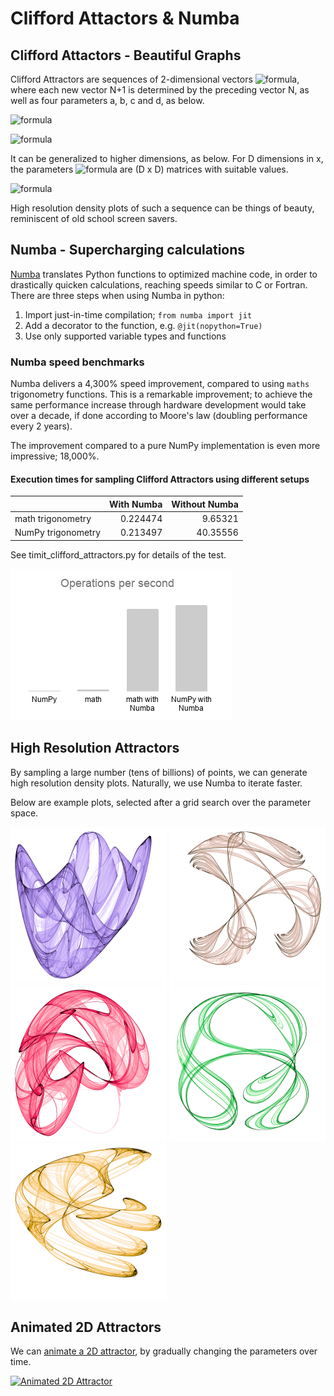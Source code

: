 # Clifford Attactors & Numba


## Clifford Attactors  -  Beautiful Graphs

Clifford Attractors are sequences of 2-dimensional vectors ![formula](https://render.githubusercontent.com/render/math?math=(x_1,x_2)),
where each new vector N+1 is determined by the preceding vector N, as well as four parameters a, b, c and d, as below.

![formula](https://render.githubusercontent.com/render/math?math=x_{1,n%2B1}%20=%20sin(a%20\cdot%20x_{2,n})%20%2B%20c%20\cdot%20cos(a%20\cdot%20x_{1,n}))

![formula](https://render.githubusercontent.com/render/math?math=x_{2,n%2B1}%20=%20sin(b%20\cdot%20x_{1,n})%20%2B%20d%20\cdot%20cos(b%20\cdot%20x_{2,n}))

It can be generalized to higher dimensions, as below. For D dimensions in x, the parameters ![formula](https://render.githubusercontent.com/render/math?math=\alpha,\beta,\gamma) are (D x D) matrices with suitable values.

![formula](https://render.githubusercontent.com/render/math?math=x_{i,n%2B1}%20=\sum_{j}%20\alpha_{i,j}%20\cdot%20sin(\beta_{i,j}\cdot%20x_{j,n}%2B\gamma_{i,j}))

High resolution density plots of such a sequence can be things of beauty, reminiscent of old school screen savers.


## Numba  -  Supercharging calculations

[Numba](https://numba.pydata.org/ "Numba") translates Python functions to optimized machine code, in order to drastically quicken calculations, reaching speeds similar to C or Fortran.
There are three steps when using Numba in python:
1. Import just-in-time compilation; `from numba import jit`
2. Add a decorator to the function, e.g. `@jit(nopython=True)`
3. Use only supported variable types and functions

### Numba speed benchmarks
Numba delivers a 4,300% speed improvement, compared to using `maths` trigonometry functions.
This is a remarkable improvement; to achieve the same performance increase through hardware development would
take over a decade, if done according to Moore's law (doubling performance every 2 years).

The improvement compared to a pure NumPy implementation is even more impressive; 18,000%.

#### Execution times for sampling Clifford Attractors using different setups

|                    | With Numba | Without Numba |
| ------------------ |-----------:|--------------:|
| math trigonometry  |  0.224474  |     9.65321   |
| NumPy trigonometry |  0.213497  |    40.35556   |

See timit_clifford_attractors.py for details of the test.

![Numba Performance](img/operations_per_second.png "Numba increases performance by 4,800%")

## High Resolution Attractors

By sampling a large number (tens of billions) of points, we can generate high resolution density plots.
Naturally, we use Numba to iterate faster.

Below are example plots, selected after a grid search over the parameter space.

<img src="img/high_res/the_blue_bell__a0.98__b1.7__c1.48__d1.57.jpg" width="250" height="250" title="The Blue Bell">
<img src="img/high_res/the_over_caffeinated_barista__a-1.55__b1.45__c0.7__d0.7.jpg" width="250" height="250" title="The Over Caffeinated Barista">
<img src="img/high_res/the_super_mushroom__a1.7__b1.38__c1.6__d0.55.jpg" width="250" height="250" title="Mario's Super Muchroom">
<img src="img/high_res/the_art_nouveau__a-1.45__b1.45__c1.29__d0.21.jpg" width="250" height="250" title="The Art Nouveau">
<img src="img/high_res/the_yogi_berra__a0.93__b1.43__c1.38__d1.7.jpg" width="250" height="250" title="The Yogi Berra">


## Animated 2D Attractors

We can [animate a 2D attractor](https://www.youtube.com/watch?v=xWeY2pr6BDI "See animation in YouTube"), by gradually changing the parameters over time.

[![Animated 2D Attractor](https://img.youtube.com/vi/xWeY2pr6BDI/0.jpg)](https://www.youtube.com/watch?v=xWeY2pr6BDI)






